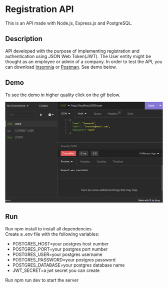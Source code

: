 # Registration API

This is an API made with Node.js, Express.js and PostgreSQL.

## Description

API developed with the purpose of implementing registration and authentication using JSON Web Token(JWT). The User entity might be thought as an employee or admin of a company. In order to test the API, you can download [Insomnia](https://insomnia.rest/download) or [Postman](https://www.postman.com/). See demo below.

## Demo

To see the demo in higher quality click on the gif below.

![API Demo](demo/animacao.gif)

## Run

Run npm install to install all dependencies<br />
Create a .env file with the following variables:<br />

- POSTGRES_HOST=your postgres host number
- POSTGRES_PORT=your postgres port number
- POSTGRES_USER=your postgres username
- POSTGRES_PASSWORD=your postgres password
- POSTGRES_DATABASE=your postgres database name
- JWT_SECRET=a jwt secret you can create

Run npm run dev to start the server
